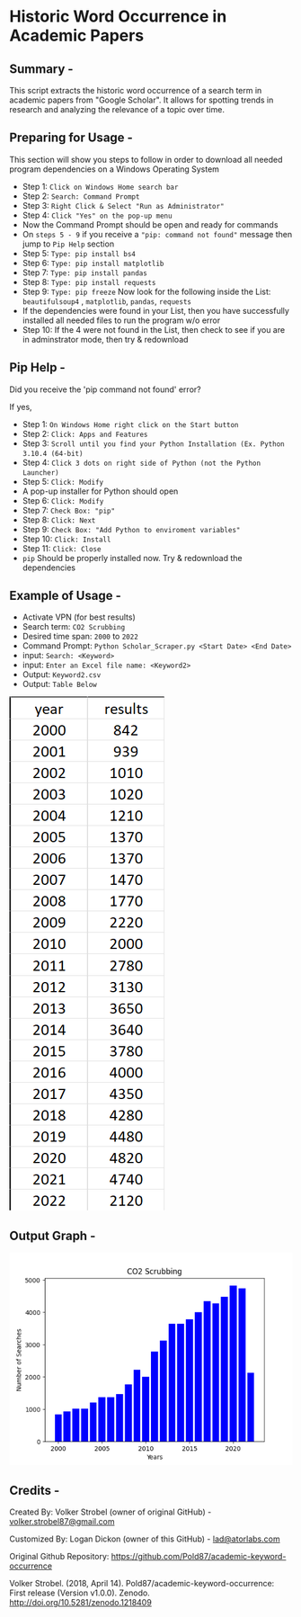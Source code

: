 # Historic Word Occurrence in Academic Papers 

## Summary -

This script extracts the historic word occurrence of a search term in
academic papers from "Google Scholar". It allows for spotting trends
in research and analyzing the relevance of a topic over time.

## Preparing for Usage -

This section will show you steps to follow in order to download all needed program dependencies on a Windows Operating System

- Step 1: `Click on Windows Home search bar`
- Step 2: `Search: Command Prompt`
- Step 3: `Right Click & Select "Run as Administrator"`
- Step 4: `Click "Yes" on the pop-up menu`
- Now the Command Prompt should be open and ready for commands
- On `steps 5 - 9` if you receive a `"pip: command not found"` message then jump to `Pip Help` section
- Step 5: `Type: pip install bs4`
- Step 6: `Type: pip install matplotlib`
- Step 7: `Type: pip install pandas`
- Step 8: `Type: pip install requests`
- Step 9: `Type: pip freeze` Now look for the following inside the List: `beautifulsoup4` , `matplotlib`, `pandas`, `requests`
- If the dependencies were found in your List, then you have successfully installed all needed files to run the program w/o error
- Step 10: If the 4 were not found in the List, then check to see if you are in adminstrator mode, then try & redownload

## Pip Help -

Did you receive the 'pip command not found' error?

If yes, 
- Step 1: `On Windows Home right click on the Start button`
- Step 2: `Click: Apps and Features`
- Step 3: `Scroll until you find your Python Installation (Ex. Python 3.10.4 (64-bit)`
- Step 4: `Click 3 dots on right side of Python (not the Python Launcher)`
- Step 5: `Click: Modify`
- A pop-up installer for Python should open
- Step 6: `Click: Modify`
- Step 7: `Check Box: "pip"`
- Step 8: `Click: Next`
- Step 9: `Check Box: "Add Python to enviroment variables"`
- Step 10: `Click: Install`
- Step 11: `Click: Close`
- `pip` Should be properly installed now. Try & redownload the dependencies

## Example of Usage -

- Activate VPN (for best results)
- Search term: `CO2 Scrubbing`
- Desired time span: `2000` to `2022`
- Command Prompt: `Python Scholar_Scraper.py <Start Date> <End Date>`
- input: `Search: <Keyword>`
- input: `Enter an Excel file name: <Keyword2>`
- Output: `Keyword2.csv`
- Output: `Table Below`

![Output](/Files/CO2_Scrubbing.png)

## Output Graph -

![CO2 Scrubbing](/Files/Graph.png)

## Credits - 
Created By: Volker Strobel (owner of original GitHub) - volker.strobel87@gmail.com

Customized By: Logan Dickon (owner of this GitHub) - lad@atorlabs.com

Original Github Repository: https://github.com/Pold87/academic-keyword-occurrence

Volker Strobel. (2018, April 14). Pold87/academic-keyword-occurrence: First release (Version v1.0.0). Zenodo. http://doi.org/10.5281/zenodo.1218409
